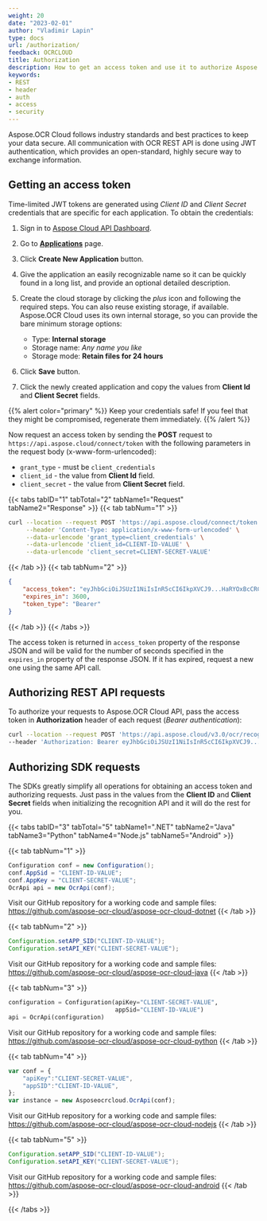 ```yaml
---
weight: 20
date: "2023-02-01"
author: "Vladimir Lapin"
type: docs
url: /authorization/
feedback: OCRCLOUD
title: Authorization
description: How to get an access token and use it to authorize Aspose.OCR Cloud API requests.
keywords:
- REST
- header
- auth
- access
- security
---
```


Aspose.OCR Cloud follows industry standards and best practices to keep your data secure. All communication with OCR REST API is done using JWT authentication, which provides an open-standard, highly secure way to exchange information.

## Getting an access token

Time-limited JWT tokens are generated using _Client ID_ and _Client Secret_ credentials that are specific for each application. To obtain the credentials:

1. Sign in to [Aspose Cloud API Dashboard](https://dashboard.aspose.cloud/).
2. Go to [**Applications**](https://dashboard.aspose.cloud/applications) page.
3. Click **Create New Application** button.
4. Give the application an easily recognizable name so it can be quickly found in a long list, and provide an optional detailed description.
5. Create the cloud storage by clicking the _plus_ icon and following the required steps. You can also reuse existing storage, if available.   
   Aspose.OCR Cloud uses its own internal storage, so you can provide the bare minimum storage options:

    - Type: **Internal storage**
    - Storage name: _Any name you like_
    - Storage mode: **Retain files for 24 hours**

6. Click **Save** button.
7. Click the newly created application and copy the values from **Client Id** and **Client Secret** fields.

{{% alert color="primary" %}} 
Keep your credentials safe! If you feel that they might be compromised, regenerate them immediately.
{{% /alert %}}

Now request an access token by sending the **POST** request to `https://api.aspose.cloud/connect/token` with the following parameters in the request body (x-www-form-urlencoded):

- `grant_type` - must be `client_credentials`
- `client_id` - the value from **Client Id** field.
- `client_secret` - the value from **Client Secret** field.

{{< tabs tabID="1" tabTotal="2" tabName1="Request" tabName2="Response" >}}
{{< tab tabNum="1" >}}
```bash
curl --location --request POST 'https://api.aspose.cloud/connect/token' \
     --header 'Content-Type: application/x-www-form-urlencoded' \
     --data-urlencode 'grant_type=client_credentials' \
     --data-urlencode 'client_id=CLIENT-ID-VALUE' \
     --data-urlencode 'client_secret=CLIENT-SECRET-VALUE'
```
{{< /tab >}}
{{< tab tabNum="2" >}}
```json
{
	"access_token": "eyJhbGciOiJSUzI1NiIsInR5cCI6IkpXVCJ9...HaRYOxBcCRCPLnrFCVXpw7UA",
	"expires_in": 3600,
	"token_type": "Bearer"
}
```
{{< /tab >}}
{{< /tabs >}}

The access token is returned in `access_token` property of the response JSON and will be valid for the number of seconds specified in the `expires_in` property of the response JSON. If it has expired, request a new one using the same API call.

## Authorizing REST API requests

To authorize your requests to Aspose.OCR Cloud API, pass the access token in **Authorization** header of each request (_Bearer authentication_):

```bash
curl --location --request POST 'https://api.aspose.cloud/v3.0/ocr/recognize' \
--header 'Authorization: Bearer eyJhbGciOiJSUzI1NiIsInR5cCI6IkpXVCJ9...l8v7jUV-mLjEdQ'
```

## Authorizing SDK requests

The SDKs greatly simplify all operations for obtaining an access token and authorizing requests. Just pass in the values from the **Client ID** and **Client Secret** fields when initializing the recognition API and it will do the rest for you.

{{< tabs tabID="3" tabTotal="5" tabName1=".NET" tabName2="Java" tabName3="Python" tabName4="Node.js" tabName5="Android" >}}

{{< tab tabNum="1" >}}
```csharp
Configuration conf = new Configuration();
conf.AppSid = "CLIENT-ID-VALUE";
conf.AppKey = "CLIENT-SECRET-VALUE";
OcrApi api = new OcrApi(conf);
```

Visit our GitHub repository for a working code and sample files: https://github.com/aspose-ocr-cloud/aspose-ocr-cloud-dotnet
{{< /tab >}}

{{< tab tabNum="2" >}}
```java
Configuration.setAPP_SID("CLIENT-ID-VALUE");
Configuration.setAPI_KEY("CLIENT-SECRET-VALUE");
```

Visit our GitHub repository for a working code and sample files: https://github.com/aspose-ocr-cloud/aspose-ocr-cloud-java
{{< /tab >}}

{{< tab tabNum="3" >}}
```python
configuration = Configuration(apiKey="CLIENT-SECRET-VALUE",
                              appSid="CLIENT-ID-VALUE")
api = OcrApi(configuration)
```

Visit our GitHub repository for a working code and sample files: https://github.com/aspose-ocr-cloud/aspose-ocr-cloud-python
{{< /tab >}}

{{< tab tabNum="4" >}}
```js
var conf = {
    "apiKey":"CLIENT-SECRET-VALUE",
    "appSID":"CLIENT-ID-VALUE",
};
var instance = new Asposeocrcloud.OcrApi(conf);
```

Visit our GitHub repository for a working code and sample files: https://github.com/aspose-ocr-cloud/aspose-ocr-cloud-nodejs
{{< /tab >}}

{{< tab tabNum="5" >}}
```java
Configuration.setAPP_SID("CLIENT-ID-VALUE");
Configuration.setAPI_KEY("CLIENT-SECRET-VALUE");
```

Visit our GitHub repository for a working code and sample files: https://github.com/aspose-ocr-cloud/aspose-ocr-cloud-android
{{< /tab >}}

{{< /tabs >}}
